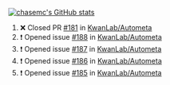 [![chasemc's GitHub stats](https://github-readme-stats.vercel.app/api?username=chasemc)](https://github.com/anuraghazra/github-readme-stats)


<!--START_SECTION:activity-->
1. ❌ Closed PR [#181](https://github.com/KwanLab/Autometa/pull/181) in [KwanLab/Autometa](https://github.com/KwanLab/Autometa)
2. ❗️ Opened issue [#188](https://github.com/KwanLab/Autometa/issues/188) in [KwanLab/Autometa](https://github.com/KwanLab/Autometa)
3. ❗️ Opened issue [#187](https://github.com/KwanLab/Autometa/issues/187) in [KwanLab/Autometa](https://github.com/KwanLab/Autometa)
4. ❗️ Opened issue [#186](https://github.com/KwanLab/Autometa/issues/186) in [KwanLab/Autometa](https://github.com/KwanLab/Autometa)
5. ❗️ Opened issue [#185](https://github.com/KwanLab/Autometa/issues/185) in [KwanLab/Autometa](https://github.com/KwanLab/Autometa)
<!--END_SECTION:activity-->
